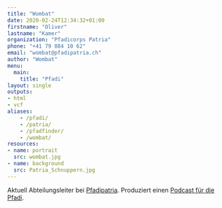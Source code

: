 ```yaml
---
title: "Wombat"
date: 2020-02-24T12:34:32+01:00
firstname: "Oliver"
lastname: "Kamer"
organization: "Pfadicorps Patria"
phone: "+41 79 884 10 62"
email: "wombat@pfadipatria.ch"
author: "Wombat"
menu:
  main:
    title: "Pfadi"
layout: single
outputs:
- html
- vcf
aliases:
    - /pfadi/
    - /patria/
    - /pfadfinder/
    - /wombat/
resources:
- name: portrait
  src: wombat.jpg
- name: background
  src: Patria_Schnuppern.jpg
---
```


Aktuell Abteilungsleiter bei [Pfadipatria](https://www.pfadipatria.ch/). Produziert einen [Podcast für die Pfadi](https://ohre.pfadipatria.ch).
